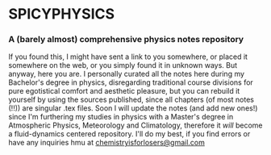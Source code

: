 # SPICYPHYSICS
### A (barely almost) comprehensive physics notes repository 
If you found this, I might have sent a link to you somewhere, or placed it somewhere on the web, or you simply found it in unknown ways. But anyway, here you are.
I personally curated all the notes here during my Bachelor's degree in physics, disregarding traditional course divisions for pure egotistical comfort and aesthetic pleasure, but you can rebuild it yourself by using the sources published, since all chapters (of most notes (!!)) are singular .tex files.
Soon I will update the notes (and add new ones!) since I'm furthering my studies in physics with a Master's degree in Atmospheric Physics, Meteorology and Climatology, therefore it *will* become a fluid-dynamics centered repository. 
I'll do my best, if you find errors or have any inquiries hmu at [chemistryisforlosers@gmail.com](mailto:chemistryisforlosers@gmail.com)

